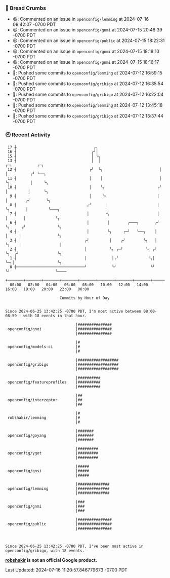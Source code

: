 ### 🍞 Bread Crumbs

 * 😃: Commented on an issue in `openconfig/lemming` at 2024-07-16 08:42:07 -0700 PDT
 * 😃: Commented on an issue in `openconfig/gnmi` at 2024-07-15 20:48:39 -0700 PDT
 * 😃: Commented on an issue in `openconfig/public` at 2024-07-15 18:22:31 -0700 PDT
 * 😃: Commented on an issue in `openconfig/gnmi` at 2024-07-15 18:18:10 -0700 PDT
 * 😃: Commented on an issue in `openconfig/gnmi` at 2024-07-15 18:16:17 -0700 PDT
 * 🚢: Pushed some commits to `openconfig/lemming` at 2024-07-12 16:59:15 -0700 PDT
 * 🚢: Pushed some commits to `openconfig/gribigo` at 2024-07-12 16:35:54 -0700 PDT
 * 🚢: Pushed some commits to `openconfig/gribigo` at 2024-07-12 16:22:04 -0700 PDT
 * 🚢: Pushed some commits to `openconfig/lemming` at 2024-07-12 13:45:18 -0700 PDT
 * 🚢: Pushed some commits to `openconfig/gribigo` at 2024-07-12 13:37:44 -0700 PDT

### 🕘 Recent Activity
```
 17 ┼                                  ╭╮
 16 ┤                                 ╭╯│
 15 ┤                                 │ ╰╮
 13 ┤                                 │  │                          ╭─╮           ╭─╮
 12 ┤                                ╭╯  ╰╮                         │ │          ╭╯ ╰──╮
 11 ┤                                │    │                         │ ╰╮         │     ╰╮
 10 ┤                                │    ╰╮                       ╭╯  │         │      ╰╮
  9 ┤                                │     ╰╮                      │   │        ╭╯       ╰╮
  8 ┤                               ╭╯      │                      │   ╰╮       │         ╰───╮
  7 ┤                               │       ╰╮                     │    │       │             ╰╮
  6 ┤                               │        │        ╭───╮       ╭╯    ╰╮     ╭╯              ╰╮
  4 ┤                               │        ╰╮     ╭─╯   ╰──╮    │      │     │                ╰╮
  3 ┤                              ╭╯         │    ╭╯        ╰╮   │      ╰╮    │                 │
  2 ┤                              │          ╰╮ ╭─╯          ╰╮ ╭╯       ╰╮  ╭╯                 ╰╮
  1 ┤                              │           │╭╯             ╰╮│         ╰─╮│                   ╰╮
  0 ┼──────────────────────────────╯           ╰╯               ╰╯           ╰╯                    ╰────
    +───────+───────+───────+───────+───────+───────+───────+───────+───────+───────+───────+───────+────
  00:00   02:00   04:00   06:00   08:00   10:00   12:00   14:00   16:00   18:00   20:00   22:00   00:00   

						Commits by Hour of Day


Since 2024-06-25 13:42:25 -0700 PDT, I'm most active between 08:00-08:59 - with 18 events in that hour.

```



```
                               |###############
 openconfig/gnoi               |###############
                               |###############

                               |#
 openconfig/models-ci          |#
                               |#

                               |##################
 openconfig/gribigo            |##################
                               |##################

                               |##########
 openconfig/featureprofiles    |##########
                               |##########

                               |##
 openconfig/interzeptor        |##
                               |##

                               |#
 robshakir/lemming             |#
                               |#

                               |#######
 openconfig/goyang             |#######
                               |#######

                               |#########
 openconfig/ygot               |#########
                               |#########

                               |#####
 openconfig/gnsi               |#####
                               |#####

                               |##############
 openconfig/lemming            |##############
                               |##############

                               |###
 openconfig/gnmi               |###
                               |###

                               |###############
 openconfig/public             |###############
                               |###############



Since 2024-06-25 13:42:25 -0700 PDT, I've been most active in openconfig/gribigo, with 18 events.

```
**[robshakir](mailto:robjs@google.com) is not an official Google product.**  


Last Updated: 2024-07-16 11:20:57.846779673 -0700 PDT
